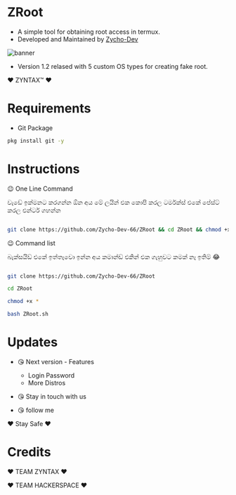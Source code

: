 # ZRoot

- A simple tool for obtaining root access in termux.
- Developed and Maintained by <a href=https://t.me/Zycho_66>Zycho-Dev</a>

![banner](https://telegra.ph/file/dcddc1e84c5631110a4a1.png)

- Version 1.2 relased with 5 custom OS types for creating fake root.

:heart: ZYNTAX™ :heart:

# Requirements

- Git Package

```bash
pkg install git -y
```

# Instructions

:wink: One Line Command

වැඩේ ඉක්මනට කරගන්න ඕන අය මේ ලයින් එක කොපි කරල ටර්මක්ස් එකේ පේස්ට් කරල එන්ටර් ගහන්න

```bash

git clone https://github.com/Zycho-Dev-66/ZRoot && cd ZRoot && chmod +x * && bash ZRoot.sh

```

:wink: Command list

බැක්සයිඩ් එකේ ඉත්තෑවො ඉන්න අය කමාන්ඩ් එකින් එක ගැහුවට කමක් නෑ ඉතිම් 😂

```bash

git clone https://github.com/Zycho-Dev-66/ZRoot

cd ZRoot

chmod +x *

bash ZRoot.sh

```
# Updates

- 😘 Next version - Features
    -  Login Password
    -  More Distros

- 😘 Stay in touch with us

- 😘 follow me

:heart: Stay Safe :heart:

# Credits

:heart: TEAM ZYNTAX :heart:

:heart: TEAM HACKERSPACE :heart:
